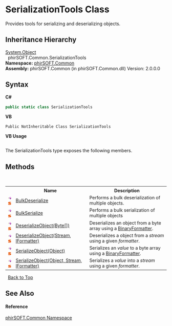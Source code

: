# SerializationTools Class
 

Provides tools for serializing and deserializing objects.


## Inheritance Hierarchy
<a href="http://msdn2.microsoft.com/en-us/library/e5kfa45b" target="_blank">System.Object</a><br />&nbsp;&nbsp;phirSOFT.Common.SerializationTools<br />
**Namespace:**&nbsp;<a href="e822f0a1-f524-76ce-c72d-9a62b8c4e673">phirSOFT.Common</a><br />**Assembly:**&nbsp;phirSOFT.Common (in phirSOFT.Common.dll) Version: 2.0.0.0

## Syntax

**C#**<br />
``` C#
public static class SerializationTools
```

**VB**<br />
``` VB
Public NotInheritable Class SerializationTools
```

**VB Usage**<br />
``` VB Usage

```

The SerializationTools type exposes the following members.


## Methods
&nbsp;<table><tr><th></th><th>Name</th><th>Description</th></tr><tr><td>![Public method](media/pubmethod.gif "Public method")![Static member](media/static.gif "Static member")</td><td><a href="44600129-5b08-f0d6-42ba-95aa0cf097f6">BulkDeserialize</a></td><td>
Performs a bulk deserialization of multiple objects.</td></tr><tr><td>![Public method](media/pubmethod.gif "Public method")![Static member](media/static.gif "Static member")</td><td><a href="c574adff-d878-6236-a026-27707d236ee1">BulkSerialize</a></td><td>
Performs a bulk serialization of multiple objects</td></tr><tr><td>![Public method](media/pubmethod.gif "Public method")![Static member](media/static.gif "Static member")</td><td><a href="1deb0930-5a88-4c86-dfa3-e40706d4717f">DeserializeObject(Byte[])</a></td><td>
Deserializes an object from a byte array using a <a href="http://msdn2.microsoft.com/en-us/library/y50tb888" target="_blank">BinaryFormatter</a>.</td></tr><tr><td>![Public method](media/pubmethod.gif "Public method")![Static member](media/static.gif "Static member")</td><td><a href="349ea3a1-56c4-922e-071f-8ebfeb277311">DeserializeObject(Stream, IFormatter)</a></td><td>
Deserializes a object from a *stream* using a given *formatter*.</td></tr><tr><td>![Public method](media/pubmethod.gif "Public method")![Static member](media/static.gif "Static member")</td><td><a href="893c0da4-45a1-4a30-c37e-7537e41e34d5">SerializeObject(Object)</a></td><td>
Serializes an *value* to a byte array using a <a href="http://msdn2.microsoft.com/en-us/library/y50tb888" target="_blank">BinaryFormatter</a>.</td></tr><tr><td>![Public method](media/pubmethod.gif "Public method")![Static member](media/static.gif "Static member")</td><td><a href="52162476-9a8f-1d95-9b84-7acc636ebddb">SerializeObject(Object, Stream, IFormatter)</a></td><td>
Serializes a *value* into a *stream* using a given *formatter*.</td></tr></table>&nbsp;
<a href="#serializationtools-class">Back to Top</a>

## See Also


#### Reference
<a href="e822f0a1-f524-76ce-c72d-9a62b8c4e673">phirSOFT.Common Namespace</a><br />